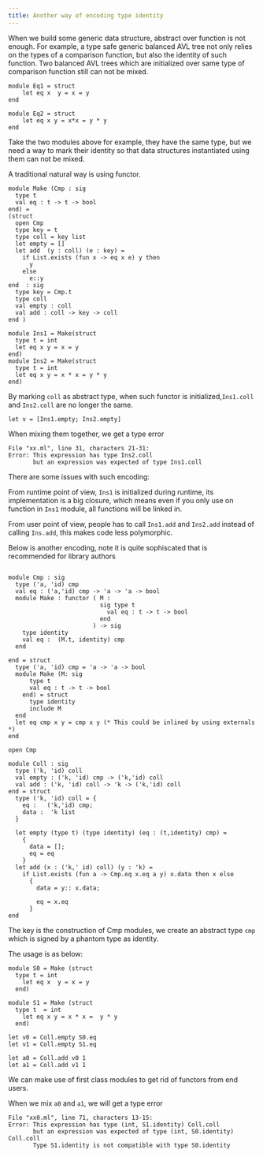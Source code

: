 ```yaml
---
title: Another way of encoding type identity
---
```


When we build some generic data structure, abstract over function is not enough. For example,  a type safe generic balanced AVL tree not only relies on the types of a comparison function, but also the identity of such function. Two balanced AVL trees which are initialized over same type of comparison function still can not be mixed.


```
module Eq1 = struct 
    let eq x  y = x = y
end 
```

```
module Eq2 = struct 
    let eq x y = x*x = y * y 
end
```
Take the two modules above for example, they have the same type, but we need a way to mark their identity so that data structures instantiated using them can not be mixed.

A traditional natural way is using functor.

```
module Make (Cmp : sig 
  type t 
  val eq : t -> t -> bool
end) = 
(struct 
  open Cmp
  type key = t
  type coll = key list 
  let empty = []
  let add  (y : coll) (e : key) = 
    if List.exists (fun x -> eq x e) y then
      y
    else      
      e::y
end  : sig 
  type key = Cmp.t 
  type coll
  val empty : coll
  val add : coll -> key -> coll
end )

module Ins1 = Make(struct
  type t = int 
  let eq x y = x = y 
end)
module Ins2 = Make(struct
  type t = int 
  let eq x y = x * x = y * y
end)
```
By marking `coll` as abstract type, when such functor is initialized,`Ins1.coll` and `Ins2.coll` are no longer the same.
```
let v = [Ins1.empty; Ins2.empty]
```

When mixing them together, we get a type error
```
File "xx.ml", line 31, characters 21-31:
Error: This expression has type Ins2.coll
       but an expression was expected of type Ins1.coll
```

There are some issues with such encoding: 

From runtime point of view, `Ins1` is initialized during runtime, its implementation is a big closure, which means even if you only use on function in `Ins1` module, all functions will be linked in.

From user point of view, people has to call `Ins1.add` and `Ins2.add` instead of calling `Ins.add`, this makes code less polymorphic.

Below is another encoding, note it is quite sophiscated that is recommended for library authors

```

module Cmp : sig 
  type ('a, 'id) cmp 
  val eq : ('a,'id) cmp -> 'a -> 'a -> bool
  module Make : functor ( M : 
                          sig type t 
                            val eq : t -> t -> bool 
                          end
                        ) -> sig 
    type identity
    val eq :  (M.t, identity) cmp
  end 

end = struct 
  type ('a, 'id) cmp = 'a -> 'a -> bool
  module Make (M: sig 
      type t 
      val eq : t -> t -> bool  
    end) = struct 
      type identity
      include M
  end 
  let eq cmp x y = cmp x y (* This could be inlined by using externals *)
end 

open Cmp 

module Coll : sig 
  type ('k, 'id) coll
  val empty : ('k, 'id) cmp -> ('k,'id) coll
  val add : ('k, 'id) coll -> 'k -> ('k,'id) coll 
end = struct 
  type ('k, 'id) coll = {
    eq :   ('k,'id) cmp;
    data :  'k list 
  }

  let empty (type t) (type identity) (eq : (t,identity) cmp) =
    {
      data = [];
      eq = eq 
    }
  let add (x : ('k,' id) coll) (y : 'k) =  
    if List.exists (fun a -> Cmp.eq x.eq a y) x.data then x else 
      {
        data = y:: x.data;

        eq = x.eq 
      }
end 

```

The key is the construction of Cmp modules, we create an abstract type `cmp` which is signed by a phantom type as identity.

The usage is as below:

```
module S0 = Make (struct 
  type t = int
    let eq x  y = x = y
  end)

module S1 = Make (struct 
  type t  = int
    let eq x y = x * x =  y * y 
  end)

let v0 = Coll.empty S0.eq 
let v1 = Coll.empty S1.eq 

let a0 = Coll.add v0 1 
let a1 = Coll.add v1 1 
```

We can make use of first class modules to get rid of functors from end users.

When we mix `a0` and `a1`, we will get a type error
```
File "xx0.ml", line 71, characters 13-15:
Error: This expression has type (int, S1.identity) Coll.coll
       but an expression was expected of type (int, S0.identity) Coll.coll
       Type S1.identity is not compatible with type S0.identity 
```       
